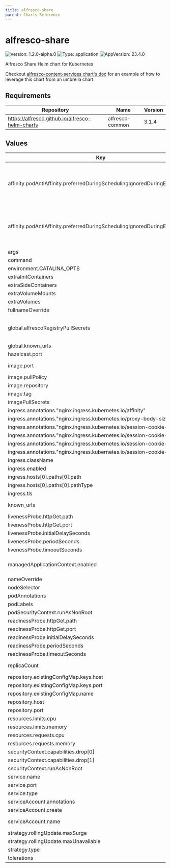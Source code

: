 ```yaml
---
title: alfresco-share
parent: Charts Reference
---
```


# alfresco-share

![Version: 1.2.0-alpha.0](https://img.shields.io/badge/Version-1.2.0--alpha.0-informational?style=flat-square) ![Type: application](https://img.shields.io/badge/Type-application-informational?style=flat-square) ![AppVersion: 23.4.0](https://img.shields.io/badge/AppVersion-23.4.0-informational?style=flat-square)

Alfresco Share Helm chart for Kubernetes

Checkout [alfresco-content-services chart's doc](https://github.com/Alfresco/acs-deployment/blob/master/docs/helm/README.md) for an example of how to leverage this chart from an umbrella chart.

## Requirements

| Repository | Name | Version |
|------------|------|---------|
| https://alfresco.github.io/alfresco-helm-charts | alfresco-common | 3.1.4 |

## Values

| Key | Type | Default | Description |
|-----|------|---------|-------------|
| affinity.podAntiAffinity.preferredDuringSchedulingIgnoredDuringExecution[0] | object | `{"podAffinityTerm":{"labelSelector":{"matchExpressions":[{"key":"app.kubernetes.io/name","operator":"In","values":["{{ template \"alfresco-share.name\" $ }}"]},{"key":"app.kubernetes.io/instance","operator":"In","values":["{{ $.Release.Name }}"]},{"key":"app.kubernetes.io/component","operator":"In","values":["{{ $.Chart.Name }}"]}]},"topologyKey":"topology.kubernetes.io/zone"},"weight":10}` | Prefer to schedule pods in different zones |
| affinity.podAntiAffinity.preferredDuringSchedulingIgnoredDuringExecution[1] | object | `{"podAffinityTerm":{"labelSelector":{"matchExpressions":[{"key":"app.kubernetes.io/name","operator":"In","values":["{{ template \"alfresco-share.name\" $ }}"]},{"key":"app.kubernetes.io/instance","operator":"In","values":["{{ $.Release.Name }}"]},{"key":"app.kubernetes.io/component","operator":"In","values":["{{ $.Chart.Name }}"]}]},"topologyKey":"kubernetes.io/hostname"},"weight":5}` | Prefer to schedule pods on different nodes |
| args | list | `[]` |  |
| command | list | `[]` |  |
| environment.CATALINA_OPTS | string | `"-XX:MinRAMPercentage=50 -XX:MaxRAMPercentage=80"` |  |
| extraInitContainers | list | `[]` |  |
| extraSideContainers | list | `[]` |  |
| extraVolumeMounts | list | `[]` |  |
| extraVolumes | list | `[]` |  |
| fullnameOverride | string | `""` | Define a fully static name |
| global.alfrescoRegistryPullSecrets | string | `"quay-registry-secret"` | If a private image registry a secret can be defined and passed to kubernetes, see: https://github.com/Alfresco/acs-deployment/blob/a924ad6670911f64f1bba680682d266dd4ea27fb/docs/helm/eks-deployment.md#docker-registry-secret |
| global.known_urls | string | `nil` | a fallback for .Values.known_urls that can be shared between charts |
| hazelcast.port | int | `5701` | Port used to expose the Hazelcast service when replicaCount > 1 |
| image.port | int | `8080` | Internal port where the pod is listening. Should only be changed is you use a custom image which uses a different port. |
| image.pullPolicy | string | `"IfNotPresent"` |  |
| image.repository | string | `"quay.io/alfresco/alfresco-share"` |  |
| image.tag | string | `"23.4.0"` |  |
| imagePullSecrets | list | `[]` |  |
| ingress.annotations."nginx.ingress.kubernetes.io/affinity" | string | `"cookie"` |  |
| ingress.annotations."nginx.ingress.kubernetes.io/proxy-body-size" | string | `"5g"` |  |
| ingress.annotations."nginx.ingress.kubernetes.io/session-cookie-expires" | string | `"604800"` |  |
| ingress.annotations."nginx.ingress.kubernetes.io/session-cookie-max-age" | string | `"604800"` |  |
| ingress.annotations."nginx.ingress.kubernetes.io/session-cookie-name" | string | `"alfrescoShare"` |  |
| ingress.annotations."nginx.ingress.kubernetes.io/session-cookie-path" | string | `"/share"` |  |
| ingress.className | string | `"nginx"` |  |
| ingress.enabled | bool | `true` |  |
| ingress.hosts[0].paths[0].path | string | `"/share"` |  |
| ingress.hosts[0].paths[0].pathType | string | `"ImplementationSpecific"` |  |
| ingress.tls | list | `[]` |  |
| known_urls | string | `nil` | Provide the list of URL considered allowed to access Share resources (used for CSRF protection). The value be either a list of strings or a single string separated by spaces. |
| livenessProbe.httpGet.path | string | `"/share"` |  |
| livenessProbe.httpGet.port | string | `"http"` |  |
| livenessProbe.initialDelaySeconds | int | `15` |  |
| livenessProbe.periodSeconds | int | `20` |  |
| livenessProbe.timeoutSeconds | int | `5` |  |
| managedApplicationContext.enabled | bool | `true` | Automatically inject a custom application context file which for now only enables hazelcast clustering when more than one replica is configured. Should be disabled when providing a custom application context file. |
| nameOverride | string | `""` | Define a partially static name |
| nodeSelector | object | `{}` |  |
| podAnnotations | object | `{}` |  |
| podLabels | object | `{}` |  |
| podSecurityContext.runAsNonRoot | bool | `true` |  |
| readinessProbe.httpGet.path | string | `"/share"` |  |
| readinessProbe.httpGet.port | string | `"http"` |  |
| readinessProbe.initialDelaySeconds | int | `15` |  |
| readinessProbe.periodSeconds | int | `30` |  |
| readinessProbe.timeoutSeconds | int | `5` |  |
| replicaCount | int | `1` | Define the number of replicas to run. Multiple replicas are only supported on Share 23.1.1 and later |
| repository.existingConfigMap.keys.host | string | `"REPO_HOST"` | name of the key in the configMap where to find the repository service host |
| repository.existingConfigMap.keys.port | string | `"REPO_PORT"` | name of the key in the configMap where to find the repository service port |
| repository.existingConfigMap.name | string | `nil` | a pre-existing configmap which provides expected configuration for Share |
| repository.host | string | `"localhost"` | repository hostname/servicename |
| repository.port | int | `8080` | repository port where service is exposed |
| resources.limits.cpu | string | `"4"` |  |
| resources.limits.memory | string | `"2000Mi"` |  |
| resources.requests.cpu | string | `"250m"` |  |
| resources.requests.memory | string | `"512Mi"` |  |
| securityContext.capabilities.drop[0] | string | `"NET_RAW"` |  |
| securityContext.capabilities.drop[1] | string | `"ALL"` |  |
| securityContext.runAsNonRoot | bool | `false` |  |
| service.name | string | `"share"` |  |
| service.port | int | `80` |  |
| service.type | string | `"ClusterIP"` |  |
| serviceAccount.annotations | object | `{}` | Annotations to add to the service account |
| serviceAccount.create | bool | `true` | Specifies whether a service account should be created |
| serviceAccount.name | string | `"share-sa"` | The name of the service account to use. If not set and create is true, a name is generated using the fullname template |
| strategy.rollingUpdate.maxSurge | int | `1` |  |
| strategy.rollingUpdate.maxUnavailable | int | `0` |  |
| strategy.type | string | `"RollingUpdate"` |  |
| tolerations | list | `[]` |  |
